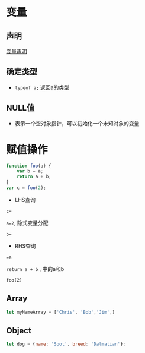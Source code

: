 # 变量

## 声明

[变量声明](JavaScript_Variable_Declaration.md)

## 确定类型

- `typeof a;` 返回a的类型

## NULL值

- 表示一个空对象指针，可以初始化一个未知对象的变量

# 赋值操作

```javascript
function foo(a) {
    var b = a;
    return a + b;
}
var c = foo(2);
```

- LHS查询

`c=`

`a=2`, 隐式变量分配

`b=` 

- RHS查询

`=a`

`return a + b` , 中的a和b

`foo(2)`


## Array

```javascript
let myNameArray = ['Chris', 'Bob','Jim',]
```

## Object

```javascript
let dog = {name: 'Spot', breed: 'Dalmatian'};
```